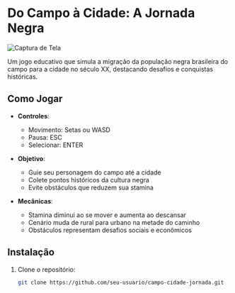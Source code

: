 # Do Campo à Cidade: A Jornada Negra

![Captura de Tela](screenshot.png)

Um jogo educativo que simula a migração da população negra brasileira do campo para a cidade no século XX, destacando desafios e conquistas históricas.

## Como Jogar

- **Controles**: 
  - Movimento: Setas ou WASD
  - Pausa: ESC
  - Selecionar: ENTER

- **Objetivo**:
  - Guie seu personagem do campo até a cidade
  - Colete pontos históricos da cultura negra
  - Evite obstáculos que reduzem sua stamina

- **Mecânicas**:
  - Stamina diminui ao se mover e aumenta ao descansar
  - Cenário muda de rural para urbano na metade do caminho
  - Obstáculos representam desafios sociais e econômicos

## Instalação

1. Clone o repositório:
   ```bash
   git clone https://github.com/seu-usuario/campo-cidade-jornada.git
